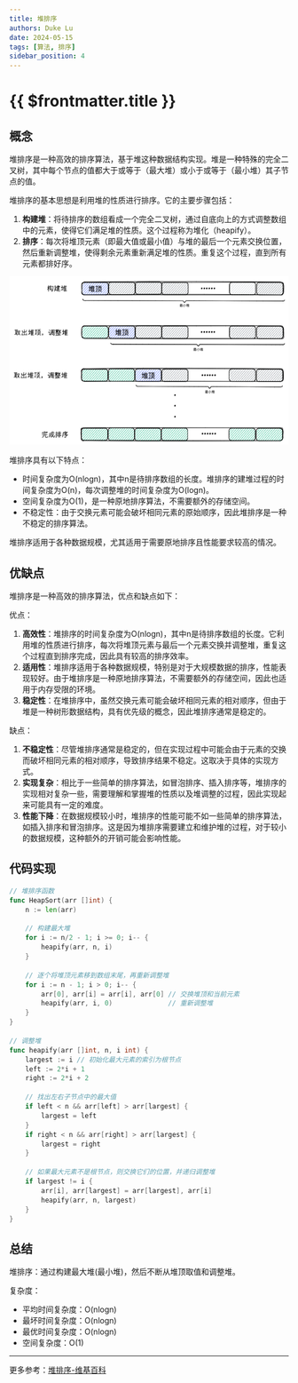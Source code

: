 ```yaml
---
title: 堆排序
authors: Duke Lu
date: 2024-05-15
tags: [算法, 排序]
sidebar_position: 4
---
```


# {{ $frontmatter.title }}

## 概念

堆排序是一种高效的排序算法，基于堆这种数据结构实现。堆是一种特殊的完全二叉树，其中每个节点的值都大于或等于（最大堆）或小于或等于（最小堆）其子节点的值。

堆排序的基本思想是利用堆的性质进行排序。它的主要步骤包括：
1. **构建堆**：将待排序的数组看成一个完全二叉树，通过自底向上的方式调整数组中的元素，使得它们满足堆的性质。这个过程称为堆化（heapify）。
2. **排序**：每次将堆顶元素（即最大值或最小值）与堆的最后一个元素交换位置，然后重新调整堆，使得剩余元素重新满足堆的性质。重复这个过程，直到所有元素都排好序。

<center>

![](https://github.com/iDukeLu/iDukeLu.github.io/blob/main/static/excalidraw/sort/heap_sort.excalidraw.png?raw=true)

</center>

堆排序具有以下特点：
- 时间复杂度为O(nlogn)，其中n是待排序数组的长度。堆排序的建堆过程的时间复杂度为O(n)，每次调整堆的时间复杂度为O(logn)。
- 空间复杂度为O(1)，是一种原地排序算法，不需要额外的存储空间。
- 不稳定性：由于交换元素可能会破坏相同元素的原始顺序，因此堆排序是一种不稳定的排序算法。

堆排序适用于各种数据规模，尤其适用于需要原地排序且性能要求较高的情况。

## 优缺点
堆排序是一种高效的排序算法，优点和缺点如下：

优点：
1. **高效性**：堆排序的时间复杂度为O(nlogn)，其中n是待排序数组的长度。它利用堆的性质进行排序，每次将堆顶元素与最后一个元素交换并调整堆，重复这个过程直到排序完成，因此具有较高的排序效率。
2. **适用性**：堆排序适用于各种数据规模，特别是对于大规模数据的排序，性能表现较好。由于堆排序是一种原地排序算法，不需要额外的存储空间，因此也适用于内存受限的环境。
3. **稳定性**：在堆排序中，虽然交换元素可能会破坏相同元素的相对顺序，但由于堆是一种树形数据结构，具有优先级的概念，因此堆排序通常是稳定的。

缺点：
1. **不稳定性**：尽管堆排序通常是稳定的，但在实现过程中可能会由于元素的交换而破坏相同元素的相对顺序，导致排序结果不稳定。这取决于具体的实现方式。
2. **实现复杂**：相比于一些简单的排序算法，如冒泡排序、插入排序等，堆排序的实现相对复杂一些，需要理解和掌握堆的性质以及堆调整的过程，因此实现起来可能具有一定的难度。
3. **性能下降**：在数据规模较小时，堆排序的性能可能不如一些简单的排序算法，如插入排序和冒泡排序。这是因为堆排序需要建立和维护堆的过程，对于较小的数据规模，这种额外的开销可能会影响性能。

## 代码实现

```go
// 堆排序函数
func HeapSort(arr []int) {
	n := len(arr)

	// 构建最大堆
	for i := n/2 - 1; i >= 0; i-- {
		heapify(arr, n, i)
	}

	// 逐个将堆顶元素移到数组末尾，再重新调整堆
	for i := n - 1; i > 0; i-- {
		arr[0], arr[i] = arr[i], arr[0] // 交换堆顶和当前元素
		heapify(arr, i, 0)              // 重新调整堆
	}
}

// 调整堆
func heapify(arr []int, n, i int) {
	largest := i // 初始化最大元素的索引为根节点
	left := 2*i + 1
	right := 2*i + 2

	// 找出左右子节点中的最大值
	if left < n && arr[left] > arr[largest] {
		largest = left
	}
	if right < n && arr[right] > arr[largest] {
		largest = right
	}

	// 如果最大元素不是根节点，则交换它们的位置，并递归调整堆
	if largest != i {
		arr[i], arr[largest] = arr[largest], arr[i]
		heapify(arr, n, largest)
	}
}
```

## 总结
堆排序：通过构建最大堆(最小堆)，然后不断从堆顶取值和调整堆。

复杂度：
- 平均时间复杂度：O(nlogn)
- 最坏时间复杂度：O(nlogn)
- 最优时间复杂度：O(nlogn)
- 空间复杂度：O(1)

---

更多参考：[堆排序-维基百科](https://zh.wikipedia.org/wiki/%E5%A0%86%E6%8E%92%E5%BA%8F)